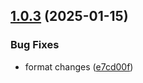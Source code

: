 ## [1.0.3](https://github.com/dcmorales/digital-keyboard-tunes/compare/client-v1.0.2...client-v1.0.3) (2025-01-15)

### Bug Fixes

- format changes ([e7cd00f](https://github.com/dcmorales/digital-keyboard-tunes/commit/e7cd00f40e593c44eebad39eb5161277eeda36b7))
